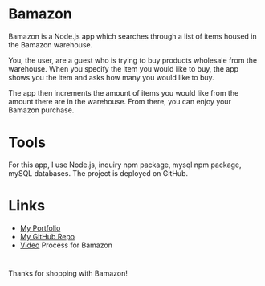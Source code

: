 # Bamazon
Bamazon is a Node.js app which searches through a list of items housed in the Bamazon warehouse. 

You, the user, are a guest who is trying to buy products wholesale from the warehouse. When you specify the item you would like to buy, the app shows you the item and asks how many you would like to buy. 

The app then increments the amount of items you would like from the amount there are in the warehouse. From there, you can enjoy your Bamazon purchase. 

# Tools
For this app, I use Node.js, inquiry npm package, mysql npm package, mySQL databases. The project is deployed on GitHub. 

# Links

* [My Portfolio](https://gelissa.github.io/gelissaPortfolio/)
* [My GitHub Repo](https://github.com/gelissa/bamazon)
* [Video]() Process for Bamazon

#
Thanks for shopping with Bamazon!